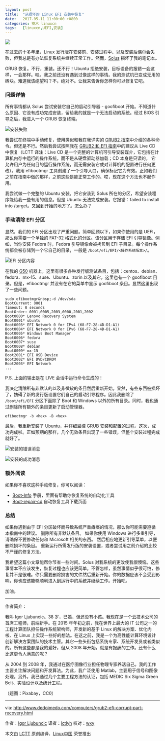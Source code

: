 ```yaml
---
layout: post
title:	"从损坏的 Linux EFI 安装中恢复"
date:	2017-05-11 11:00:00 +0800 
categories:	技术 linuxcn 
tags:	[linuxcn,UEFI,安装]
---
```



![](/Asserts/Images//attachment/album/201705/11/080719bttazxmjmahlxvjv.jpg)


在过去的十多年里，Linux 发行版在安装前、安装过程中、以及安装后偶尔会失败，但我总是有办法恢复系统并继续正常工作。然而，[Solus](http://www.dedoimedo.com/computers/solus-1-2-review.html) 损坏了我的笔记本。


GRUB 恢复。不行，重装。还不行！Ubuntu 拒绝安装，目标设备的报错一会这样，一会那样。哇。我之前还没有遇到过像这样的事情。我的测试机已变成无用的砖块。难道我该绝望吗？不，绝对不。让我来告诉你怎样你可以修复它吧。


### 问题详情


所有事情都从 Solus 尝试安装它自己的启动引导器 - goofiboot 开始。不知道什么原因、它没有成功完成安装，留给我的就是一个无法启动的系统。经过 BIOS 引导之后，我进入一个 GRUB 恢复终端。


![安装失败](/Asserts/Images//attachment/album/201705/11/080741xk16etdrodko3iow.png)


我尝试在终端中手动修复，使用类似和我在我详实的 [GRUB2 指南](http://www.dedoimedo.com/computers/grub-2.html)中介绍的各种命令。但还是不行。然后我尝试按照我在 [GRUB2 和 EFI 指南](http://www.dedoimedo.com/computers/grub2-efi-recovery.html)中的建议从 Live CD 中恢复（LCTT 译注：Live CD 是一个完整的计算机可引导安装媒介，它包括在计算机内存中运行的操作系统，而不是从硬盘驱动器加载；CD 本身是只读的。 它允许用户为任何目的运行操作系统，而无需安装它或对计算机的配置进行任何更改）。我用 efibootmgr 工具创建了一个引导入口，确保标记它为有效。正如我们之前在指南中做的那样，之前这些是能正常工作的。哎，现在这个方法也不起作用。


我尝试做一个完整的 Ubuntu 安装，把它安装到 Solus 所在的分区，希望安装程序能给我一些有用的信息。但是 Ubuntu 无法完成安装。它报错：failed to install into /target。又回到开始的地方了。怎么办？


### 手动清除 EFI 分区


显然，我们的 EFI 分区出现了严重问题。简单回顾以下，如果你使用的是 UEFI，那么你需要一个单独的 FAT-32 格式化的分区。该分区用于存储 EFI 引导镜像。例如，当你安装 Fedora 时，Fedora 引导镜像会被拷贝到 EFI 子目录。每个操作系统都会被存储到一个它自己的目录，一般是 `/boot/efi/EFI/<操作系统版本>/`。


![EFI 分区内容](/Asserts/Images//attachment/album/201705/11/080741okvg5qmkd7vgr5rh.png)


在我的 [G50](http://www.dedoimedo.com/computers/lenovo-g50-distros-second-round.html) 机器上，这里有很多各种发行版测试条目，包括：centos、debian、fedora、mx-15、suse、Ubuntu、zorin 以及其它。这里也有一个 goofiboot 目录。但是，efibootmgr 并没有在它的菜单中显示 goofiboot 条目。显然这里出现了一些问题。



```
sudo efibootmgr&nbsp;-d /dev/sda
BootCurrent: 0001
Timeout: 0 seconds
BootOrder: 0001,0005,2003,0000,2001,2002
Boot0000* Lenovo Recovery System
Boot0001* ubuntu
Boot0003* EFI Network 0 for IPv4 (68-F7-28-4D-D1-A1)
Boot0004* EFI Network 0 for IPv6 (68-F7-28-4D-D1-A1)
Boot0005* Windows Boot Manager
Boot0006* fedora
Boot0007* suse
Boot0008* debian
Boot0009* mx-15
Boot2001* EFI USB Device
Boot2002* EFI DVD/CDROM
Boot2003* EFI Network
...

```

P.S. 上面的输出是在 LIVE 会话中运行命令生成的！


我决定清除所有非默认的以及非微软的条目然后重新开始。显然，有些东西被损坏了，妨碍了新的发行版设置它们自己的启动引导程序。因此我删除了 `/boot/efi/EFI` 分区下面除了 Boot 和 Windows 以外的所有目录。同时，我也通过删除所有额外的条目更新了启动管理器。



```
efibootmgr -b <hex> -B <hex>

```

最后，我重新安装了 Ubuntu，并仔细监控 GRUB 安装和配置的过程。这次，成功完成啦。正如预期的那样，几个无效条目出现了一些错误，但整个安装过程完成就好了。


![安装的错误消息](/Asserts/Images//attachment/album/201705/11/080741ocevel5gzuuubuib.jpg)


![安装的成功消息](/Asserts/Images//attachment/album/201705/11/080742b06rgmghtf5fegjv.jpg)


### 额外阅读


如果你不喜欢这种手动修复，你可以阅读：


* [Boot-Info](https://help.ubuntu.com/community/Boot-Info) 手册，里面有帮助你恢复系统的自动化工具
* [Boot-repair-cd](https://sourceforge.net/projects/boot-repair-cd/) 自动恢复工具下载页面


### 总结


如果你遇到由于 EFI 分区破坏而导致系统严重瘫痪的情况，那么你可能需要遵循本指南中的建议。 删除所有非默认条目。 如果你使用 Windows 进行多重引导，请确保不要修改任何和 Microsoft 相关的东西。 然后相应地更新引导菜单，以便删除损坏的条目。 重新运行所需发行版的安装设置，或者尝试用之前介绍的比较不严谨的修复方法。


我希望这篇小文章能帮你节省一些时间。Solus 对我系统的更改使我很懊恼。这些事情本不应该发生，恢复过程也应该更简单。不管怎样，虽然事情似乎很可怕，修复并不是很难。你只需要删除损害的文件然后重新开始。你的数据应该不会受到影响，你也应该能够顺利进入到运行中的系统并继续工作。开始吧。


加油。




---


作者简介：


我叫 Igor Ljubuncic。38 岁，已婚，但还没有小孩。我现在是一个云技术公司的首席工程师，前端新手。在 2015 年年初之前，我在世界上最大的 IT 公司之一的工程计算团队担任操作系统架构师，开发新的基于 Linux 的解决方案、优化内核、在 Linux 上实现一些好的想法。在这之前，我是一个为高性能计算环境设计创新解决方案团队的技术主管。其它一些头衔包括系统专家、系统开发员或者类似的。所有这些都是我的爱好，但从 2008 年开始，就是有报酬的工作。还有什么比这更令人满意的呢？


从 2004 到 2008 年，我通过在医疗图像行业担任物理专家养活自己。我的工作主要关注解决问题和开发算法。为此，我广泛使用 Matlab，主要用于信号和图像处理。另外，我已通过几个主要工程方法的认证，包括 MEDIC Six Sigma Green Belt、实验设计以及统计工程。


（题图：Pixabay，CC0）




---


via: <http://www.dedoimedo.com/computers/grub2-efi-corrupt-part-recovery.html>


作者：[Igor Ljubuncic](http://www.dedoimedo.com/faq.html) 译者：[ictlyh](https://github.com/ictlyh) 校对：[wxy](https://github.com/wxy)


本文由 [LCTT](https://github.com/LCTT/TranslateProject) 原创编译，[Linux中国](https://linux.cn/) 荣誉推出
